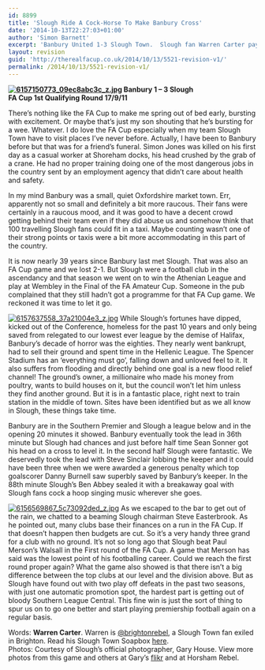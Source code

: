 ```yaml
---
id: 8899
title: 'Slough Ride A Cock-Horse To Make Banbury Cross'
date: '2014-10-13T22:27:03+01:00'
author: 'Simon Barnett'
excerpt: 'Banbury United 1-3 Slough Town.  Slough fan Warren Carter pays a poignant visit to Banbury, Slough march on!'
layout: revision
guid: 'http://therealfacup.co.uk/2014/10/13/5521-revision-v1/'
permalink: /2014/10/13/5521-revision-v1/
---
```


**[![6157150773_09ec8abc3c_z.jpg](http://lh4.ggpht.com/-vh-PbEvz-Ls/Tn8PbavjKsI/AAAAAAAAAr8/-_6EdkzcO-k/h320/6157150773_09ec8abc3c_z.jpg)](http://lh4.ggpht.com/-vh-PbEvz-Ls/Tn8PbavjKsI/AAAAAAAAAr8/-_6EdkzcO-k/w800/6157150773_09ec8abc3c_z.jpg) Banbury 1 – 3 Slough**  
**FA Cup 1st Qualifying Round 17/9/11**

There’s nothing like the FA Cup to make me spring out of bed early, bursting with excitement. Or maybe that’s just my son shouting that he’s bursting for a wee. Whatever. I do love the FA Cup especially when my team Slough Town have to visit places I’ve never before. Actually, I have been to Banbury before but that was for a friend’s funeral. Simon Jones was killed on his first day as a casual worker at Shoreham docks, his head crushed by the grab of a crane. He had no proper training doing one of the most dangerous jobs in the country sent by an employment agency that didn’t care about health and safety.

In my mind Banbury was a small, quiet Oxfordshire market town. Err, apparently not so small and definitely a bit more raucous. Their fans were certainly in a raucous mood, and it was good to have a decent crowd getting behind their team even if they did abuse us and somehow think that 100 travelling Slough fans could fit in a taxi. Maybe counting wasn’t one of their strong points or taxis were a bit more accommodating in this part of the country.

It is now nearly 39 years since Banbury last met Slough. That was also an FA Cup game and we lost 2-1. But Slough were a football club in the ascendancy and that season we went on to win the Athenian League and play at Wembley in the Final of the FA Amateur Cup. Someone in the pub complained that they still hadn’t got a programme for that FA Cup game. We reckoned it was time to let it go.

[![6157637558_37a21004e3_z.jpg](http://lh5.ggpht.com/-PbhFYJ9rbTA/Tn8PbKRBOwI/AAAAAAAAAr4/NXpQUY7BgZ8/h320/6157637558_37a21004e3_z.jpg)](http://lh5.ggpht.com/-PbhFYJ9rbTA/Tn8PbKRBOwI/AAAAAAAAAr4/NXpQUY7BgZ8/w800/6157637558_37a21004e3_z.jpg) While Slough’s fortunes have dipped, kicked out of the Conference, homeless for the past 10 years and only being saved from relegated to our lowest ever league by the demise of Halifax, Banbury’s decade of horror was the eighties. They nearly went bankrupt, had to sell their ground and spent time in the Hellenic League. The Spencer Stadium has an ‘everything must go’, falling down and unloved feel to it. It also suffers from flooding and directly behind one goal is a new flood relief channel! The ground’s owner, a millionaire who made his money from poultry, wants to build houses on it, but the council won’t let him unless they find another ground. But it is in a fantastic place, right next to train station in the middle of town. Sites have been identified but as we all know in Slough, these things take time.

Banbury are in the Southern Premier and Slough a league below and in the opening 20 minutes it showed. Banbury eventually took the lead in 36th minute but Slough had chances and just before half time Sean Sonner got his head on a cross to level it. In the second half Slough were fantastic. We deservedly took the lead with Steve Sinclair lobbing the keeper and it could have been three when we were awarded a generous penalty which top goalscorer Danny Burnell saw superbly saved by Banbury’s keeper. In the 88th minute Slough’s Ben Abbey sealed it with a breakaway goal with Slough fans cock a hoop singing music wherever she goes.

[![6156569867_5c73092ded_z.jpg](http://lh5.ggpht.com/-q-54OtgW-7E/Tn8PbU1k5pI/AAAAAAAAAsA/kK1dN2AiIHU/h320/6156569867_5c73092ded_z.jpg)](http://lh5.ggpht.com/-q-54OtgW-7E/Tn8PbU1k5pI/AAAAAAAAAsA/kK1dN2AiIHU/w800/6156569867_5c73092ded_z.jpg) As we escaped to the bar to get out of the rain, we chatted to a beaming Slough chairman Steve Easterbrook. As he pointed out, many clubs base their finances on a run in the FA Cup. If that doesn’t happen then budgets are cut. So it’s a very handy three grand for a club with no ground. It’s not so long ago that Slough beat Paul Merson’s Walsall in the First round of the FA Cup. A game that Merson has said was the lowest point of his footballing career. Could we reach the first round proper again? What the game also showed is that there isn’t a big difference between the top clubs at our level and the division above. But as Slough have found out with two play off defeats in the past two seasons, with just one automatic promotion spot, the hardest part is getting out of bloody Southern League Central. This fine win is just the sort of thing to spur us on to go one better and start playing premiership football again on a regular basis.

Words: **Warren Carter**. Warren is [@brightonrebel](http://twitter.com/#!/brightonrebel), a Slough Town fan exiled in Brighton. Read his Slough Town Soapbox [here](http://www.sloughtownsoapbox.blogspot.com/).  
Photos: Courtesy of Slough’s official photographer, Gary House. View more photos from this game and others at Gary’s [flikr](http://www.flickr.com/photos/horshamrebel/sets/72157627570730393/?page=2) and at Horsham Rebel.